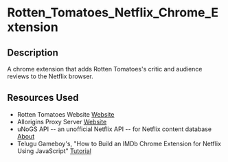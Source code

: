 # Rotten_Tomatoes_Netflix_Chrome_Extension

## Description
A chrome extension that adds Rotten Tomatoes's critic and audience reviews to the Netflix browser.

## Resources Used
- Rotten Tomatoes Website [Website](https://www.rottentomatoes.com/)
- Allorigins Proxy Server [Website](https://allorigins.win/)
- uNoGS API -- an unofficial Netflix API -- for Netflix content database [About](https://rapidapi.com/unogs/api/unogsng/details)
- Telugu Gameboy's, "How to Build an IMDb Chrome Extension for Netflix Using JavaScript" [Tutorial](https://www.youtube.com/watch?v=_CER5Hoc6F0)
